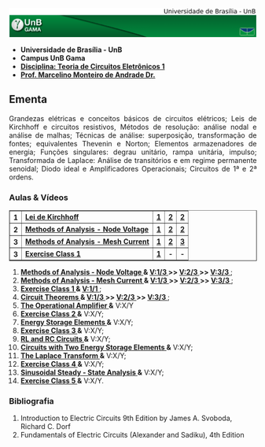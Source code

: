 <img src="fga.png" >

<ul>
    <li> <b>Universidade de Brasília - UnB</b> </li>
    <li> <b>Campus UnB Gama</b> </li>
    <li> <a href="https://github.com/marcelinoandrade/Teoria-de-Circuitos-Eletronicos-1/blob/master/Plano.pdf" ><b>Disciplina: Teoria de Circuitos Eletrônicos 1</b></a></li>
    <li> <a href="https://www.linkedin.com/in/marcelino-andrade-b164b369/" ><b>Prof. Marcelino Monteiro de Andrade Dr.</b></a></li>
</ul>
    
## Ementa
<p align="justify">
Grandezas elétricas e conceitos básicos de circuitos elétricos; Leis de Kirchhoff e circuitos resistivos, Métodos de resolução: análise nodal e análise de malhas; Técnicas de análise: superposição, transformação de fontes; equivalentes Thevenin e Norton; Elementos armazenadores de energia; Funções singulares: degrau unitário, rampa unitária, impulso; Transformada de Laplace: Análise de transitórios e em regime permanente senoidal; Diodo ideal e Amplificadores Operacionais; Circuitos de 1ª e 2ª ordens.
</p>

### Aulas & Vídeos


<table border="1" class="dataframe">
  <tbody>
    <tr>
      <th>1</th>
      <td> <a href="https://github.com/marcelinoandrade/Circuitos-Eletricos-1/blob/master/01/Aula1.pdf"> <b> Lei de Kirchhoff</b> </a></td>
      <td> <a href="https://www.youtube.com/watch?v=8DDf-CN44PY"> <center> <b> 1 </b> </center> </a> </td>
      <td> <a href="https://www.youtube.com/watch?v=-wXm2PdQOTw"> <center> <b> 2 </b> </center> </a> </td>
      <td> <a href="https://www.youtube.com/watch?v=sCPLH2dMeII"> <center> <b> 2 </b> </center> </a> </td>
    </tr>
    <tr> 
      <th>2</th>
      <td> <a href="https://github.com/marcelinoandrade/Circuitos-Eletricos-1/blob/master/02/Aula2.pdf"> <b> Methods of Analysis - Node Voltage</b> </a></td>
      <td> <a href="https://www.youtube.com/watch?v=lJjbnI2DOY8"> <center> <b> 1 </b> </center> </a> </td>
      <td> <a href="https://www.youtube.com/watch?v=6400juVGZSA"> <center> <b> 2 </b> </center> </a> </td>
      <td> <a href="https://www.youtube.com/watch?v=a1eWXCBmzZs"> <center> <b> 2 </b> </center> </a> </td>
    </tr>
    <tr>  
      <th>3</th>
      <td> <a href="https://github.com/marcelinoandrade/Circuitos-Eletricos-1/blob/master/03/Aula3.pdf"> <b>Methods of Analysis - Mesh Current</b> </a></td>
      <td> <a href="https://www.youtube.com/watch?v=_rfe2yyMgUI"> <center> <b> 1 </b> </center> </a> </td>
      <td> <a href="https://www.youtube.com/watch?v=GgeGf4fXd_U"> <center> <b> 2 </b> </center> </a> </td>
      <td> <a href="https://www.youtube.com/watch?v=6wumFEuzpIM"> <center> <b> 3 </b> </center> </a> </td>
    </tr>
    <tr>  
      <th>3</th>
      <td> <a href="https://github.com/marcelinoandrade/Circuitos-Eletricos-1/blob/master/04/Aula4.pdf"> <b>Exercise Class 1</b> </a></td>
      <td> <a href="https://www.youtube.com/watch?v=9WGzGWdmZcs"> <center> <b> 1 </b> </center> </a> </td>
      <td> <b> - </b> </td>
      <td> <b> - </b> </td>
    </tr>       
  </tbody>
</table>
<ol>
    <li><a href="https://github.com/marcelinoandrade/Circuitos-Eletricos-1/blob/master/02/Aula2.pdf"> <b>Methods of Analysis - Node Voltage </b> </a> <b> & </b> 
              <a href="https://www.youtube.com/watch?v=lJjbnI2DOY8"><b> V:1/3 </b> </a> <b> >> </b>  
              <a href="https://www.youtube.com/watch?v=6400juVGZSA"><b> V:2/3 </b> </a> <b> >> </b> 
              <a href="https://www.youtube.com/watch?v=a1eWXCBmzZs"><b> V:3/3 </b> </a>;          
    </li>   
    <li><a href="https://github.com/marcelinoandrade/Circuitos-Eletricos-1/blob/master/03/Aula3.pdf"> <b>Methods of Analysis - Mesh Current </b> </a>  <b> & </b> 
              <a href="https://www.youtube.com/watch?v=_rfe2yyMgUI"> <b> V:1/3 </b> </a> <b> >> </b> 
              <a href="https://www.youtube.com/watch?v=GgeGf4fXd_U"> <b> V:2/3 </b> </a> <b> >> </b> 
              <a href="https://www.youtube.com/watch?v=6wumFEuzpIM"> <b> V:3/3 </b> </a>; 
    </li>       
    <li><a href="https://github.com/marcelinoandrade/Circuitos-Eletricos-1/blob/master/04/Aula4.pdf"> <b>Exercise Class 1 </b> </a> <b> & </b>   
              <a href="https://www.youtube.com/watch?v=9WGzGWdmZcs"> <b> V:1/1 </b> </a>; 
    </li> 
    <li><a href="https://github.com/marcelinoandrade/Circuitos-Eletricos-1/blob/master/05/Aula5.pdf"> <b>Circuit Theorems </b> </a>  <b> & </b> 
              <a href="https://youtu.be/GHzcXtZMbaQ"> <b> V:1/3 </b> </a> <b> >> </b>
              <a href="https://youtu.be/NFGSIsMBKco"> <b> V:2/3 </b> </a> <b> >> </b>
              <a href="https://www.youtube.com/watch?v=zBksncVLVqM"> <b> V:3/3 </b> </a>; 
    </li>       
    <li><a href="https://github.com/marcelinoandrade/Circuitos-Eletricos-1/blob/master/06/Aula6.pdf" 
              ><b>The Operational Amplifier </b></a> <b>&</b> V:X/Y</li>
    <li><a href="https://github.com/marcelinoandrade/Circuitos-Eletricos-1/blob/master/07/Aula7.pdf" 
              ><b>Exercise Class 2 </b></a> <b>&</b> V:X/Y;</li>
    <li><a href="https://github.com/marcelinoandrade/Circuitos-Eletricos-1/blob/master/08/Aula8.pdf" 
              ><b>Energy Storage Elements </b></a> <b>&</b> V:X/Y;</li>
    <li><a href="https://github.com/marcelinoandrade/Circuitos-Eletricos-1/blob/master/09/Aula9.pdf" 
              ><b>Exercise Class 3 </b></a> <b>&</b> V:X/Y;</li>
    <li><a href="https://github.com/marcelinoandrade/Circuitos-Eletricos-1/blob/master/10/Aula10.pdf" 
              ><b>RL and RC Circuits </b></a> <b>&</b> V:X/Y;</li>
    <li><a href="https://github.com/marcelinoandrade/Circuitos-Eletricos-1/blob/master/11/Aula11.pdf" 
              ><b>Circuits with Two Energy Storage Elements </b></a> <b>&</b> V:X/Y;</li>
    <li><a href="https://github.com/marcelinoandrade/Circuitos-Eletricos-1/blob/master/12/Aula12.pdf" 
              ><b>The Laplace Transform </b></a> <b>&</b> V:X/Y;</li>
    <li><a href="https://github.com/marcelinoandrade/Circuitos-Eletricos-1/blob/master/13/Aula13.pdf" 
              ><b>Exercise Class 4 </b></a> <b>&</b> V:X/Y;</li>
    <li><a href="https://github.com/marcelinoandrade/Circuitos-Eletricos-1/blob/master/14/Aula14.pdf" 
              ><b>Sinusoidal Steady - State Analysis </b></a> <b>&</b> V:X/Y;</li>
    <li><a href="https://github.com/marcelinoandrade/Circuitos-Eletricos-1/blob/master/15/Aula15.pdf" 
              ><b>Exercise Class 5 </b></a> <b>&</b> V:X/Y.</li>
</ol>

### Bibliografia


<ol type="1">
<li>Introduction to Electric Circuits 9th Edition by James A. Svoboda, Richard C. Dorf</li>
<li>Fundamentals of Electric Circuits (Alexander and Sadiku), 4th Edition</li>
</ol>



